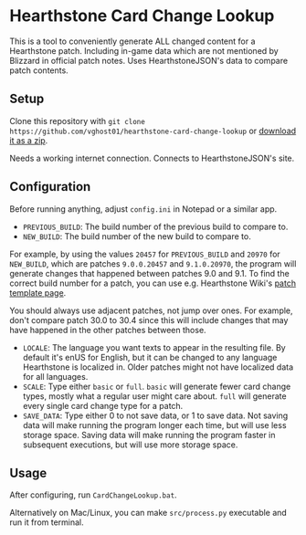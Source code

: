 # Hearthstone Card Change Lookup
This is a tool to conveniently generate ALL changed content for a Hearthstone patch. Including in-game data which are not mentioned by Blizzard in official patch notes. Uses HearthstoneJSON's data to compare patch contents.

## Setup
Clone this repository with `git clone https://github.com/vghost01/hearthstone-card-change-lookup` or [download it as a zip](https://github.com/vghost01/hearthstone-card-change-lookup/archive/refs/heads/main.zip).

Needs a working internet connection. Connects to HearthstoneJSON's site.

## Configuration
Before running anything, adjust `config.ini` in Notepad or a similar app.

* `PREVIOUS_BUILD`: The build number of the previous build to compare to.
* `NEW_BUILD`: The build number of the new build to compare to.

For example, by using the values `20457` for `PREVIOUS_BUILD` and `20970` for `NEW_BUILD`, which are patches `9.0.0.20457` and `9.1.0.20970`, the program will generate changes that happened between patches 9.0 and 9.1. To find the correct build number for a patch, you can use e.g. Hearthstone Wiki's [patch template page](https://hearthstone.wiki.gg/wiki/Template:Patches).

You should always use adjacent patches, not jump over ones. For example, don't compare patch 30.0 to 30.4 since this will include changes that may have happened in the other patches between those.

* `LOCALE`: The language you want texts to appear in the resulting file. By default it's enUS for English, but it can be changed to any language Hearthstone is localized in. Older patches might not have localized data for all languages.
* `SCALE`: Type either `basic` or `full`. `basic` will generate fewer card change types, mostly what a regular user might care about. `full` will generate every single card change type for a patch.
* `SAVE_DATA`: Type either 0 to not save data, or 1 to save data. Not saving data will make running the program longer each time, but will use less storage space. Saving data will make running the program faster in subsequent executions, but will use more storage space. 

## Usage
After configuring, run `CardChangeLookup.bat`.

Alternatively on Mac/Linux, you can make `src/process.py` executable and run it from terminal.
